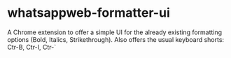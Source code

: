 # whatsappweb-formatter-ui
A Chrome extension to offer a simple UI for the already existing formatting options (Bold, Italics, Strikethrough).
Also offers the usual keyboard shorts: Ctr-B, Ctr-I, Ctr-`
